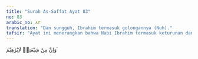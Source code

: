 ```yaml
---
title: "Surah As-Saffat Ayat 83"
no: 83
arabic_no: ٨٣
translation: "Dan sungguh, Ibrahim termasuk golongannya (Nuh)."
tafsir: "Ayat ini menerangkan bahwa Nabi Ibrahim termasuk keturunan dan penerus risalah Nabi Nuh. Beliau mengikuti jejak Nabi Nuh dalam memegang ajaran tauhid, meyakini akan adanya hari Kiamat, memperjuangkan penyebaran agama tauhid dan kepercayaan akan hari Kiamat, melaksanakan amar ma'ruf nahi munkar serta tabah dan sabar dalam menghadapi permusuhan kaum kafir."
---
```

وَاِنَّ مِنْ شِيْعَتِهٖ لَاِبْرٰهِيْمَ ۘ 